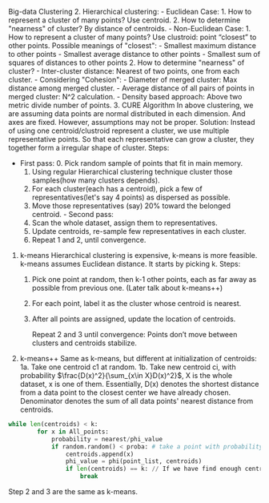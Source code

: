 Big-data Clustering
2. Hierarchical clustering:
    - Euclidean Case:
        1. How to represent a cluster of many points?
            Use centroid.
        2. How to determine "nearness" of cluster?
            By distance of centroids.
    - Non-Euclidean Case:
        1. How to represent a cluster of many points?
            Use clustroid: point “closest” to other points.
            Possible meanings of "closest":
                - Smallest maximum distance to other points
                - Smallest average distance to other points
                - Smallest sum of squares of distances to other points 
        2. How to determine "nearness" of cluster?
            - Inter-cluster distance: Nearest of two points, one from each cluster.
            - Considering "Cohesion": 
                - Diameter of merged cluster: Max distance among merged cluster.
                - Average distance of all pairs of points in merged cluster: N^2 calculation.
                - Density based approach: Above two metric divide number of points.
3. CURE Algorithm
In above clustering, we are assuming data points are normal distributed in each dimension. And axes are fixed.
However, assumptions may not be proper.
Solution: 
Instead of using one centroid/clustroid represent a cluster, we use multiple representative points. So that each representative can grow a cluster, they together form a irregular shape of cluster.
Steps:
   - First pass:
      0.  Pick random sample of points that fit in main memory.
      1.  Using regular Hierarchical clustering technique cluster those samples(how many clusters depends).
      2.  For each cluster(each has a centroid), pick a few of representatives(let's say 4 points) as dispersed as possible.
      3.  Move those representatives (say) 20% toward the belonged centroid.
    - Second pass:
      1. Scan the whole dataset, assign them to representatives.
      2. Update centroids, re-sample few representatives in each cluster.
      3. Repeat 1 and 2, until convergence.
1. k-means
Hierarchical clustering is expensive, k-means is more feasible.
k-means assumes Euclidean distance. It starts by picking k.
Steps:
   1. Pick one point at random, then k-1 other points, each as far away as possible from previous one.
   (Later talk about k-means++)
   1. For each point, label it as the cluster whose centroid is nearest.
   2. After all points are assigned, update the location of centroids.

        Repeat 2 and 3 until convergence: Points don’t move between clusters and centroids stabilize.

5. k-means++
Same as k-means, but different at initialization of centroids:
1a. Take one centroid c1 at random.
1b. Take new centroid ci, with probability $\frac{D(x)^2}{\sum_{x\in X}D(x)^2}$, X is the whole dataset, x is one of them. Essentially, D(x) denotes the shortest distance from a data point to the closest center we have already chosen. Denominator denotes the sum of all data points' nearest distance from centroids.
```python
while len(centroids) < k:
        for x in All_points:
            probability = nearest/phi_value
            if random.random() < proba: # take a point with probability 'proba'
                centroids.append(x)
                phi_value = phi(point_list, centroids)
                if len(centroids) == k: // If we have find enough centroids.
                    break
```

Step 2 and 3 are the same as k-means.